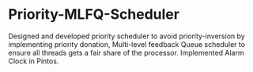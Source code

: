 # Priority-MLFQ-Scheduler
Designed and developed priority scheduler to avoid priority-inversion by implementing priority donation, Multi-level feedback Queue scheduler to ensure all threads gets a fair share of the processor. Implemented Alarm Clock in Pintos.
